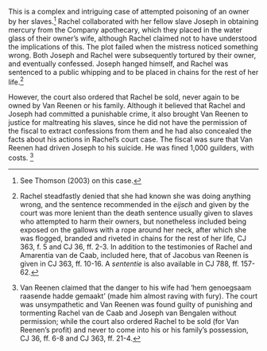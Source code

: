 This is a complex and intriguing case of attempted poisoning of an owner by her slaves.[^1] Rachel collaborated with her fellow slave Joseph in obtaining mercury from the Company apothecary, which they placed in the water glass of their owner’s wife, although Rachel claimed not to have understood the implications of this. The plot failed when the mistress noticed something wrong. Both Joseph and Rachel were subsequently tortured by their owner, and eventually confessed. Joseph hanged himself, and Rachel was sentenced to a public whipping and to be placed in chains for the rest of her life.[^2]

However, the court also ordered that Rachel be sold, never again to be owned by Van Reenen or his family. Although it believed that Rachel and Joseph had committed a punishable crime, it also brought Van Reenen to justice for maltreating his slaves, since he did not have the permission of the fiscal to extract confessions from them and he had also concealed the facts about his actions in Rachel’s court case. The fiscal was sure that Van Reenen had driven Joseph to his suicide. He was fined 1,000 guilders, with costs. [^3]

[^1]: See Thomson (2003) on this case.

[^2]: Rachel steadfastly denied that she had known she was doing anything wrong, and the sentence recommended in the *eijsch* and given by the court was more lenient than the death sentence usually given to slaves who attempted to harm their owners, but nonetheless included being exposed on the gallows with a rope around her neck, after which she was flogged, branded and riveted in chains for the rest of her life, CJ 363, f. 5 and CJ 36, ff. 2-3. In addition to the testimonies of Rachel and Amarentia van de Caab, included here, that of Jacobus van Reenen is given in CJ 363, ff. 10-16. A *sententie* is also available in CJ 788, ff. 157-62.

[^3]: Van Reenen claimed that the danger to his wife had ‘hem genoegsaam raasende hadde gemaakt’ (made him almost raving with fury). The court was unsympathetic and Van Reenen was found guilty of punishing and tormenting Rachel van de Caab and Joseph van Bengalen without permission; while the court also ordered Rachel to be sold (for Van Reenen’s profit) and never to come into his or his family’s possession, CJ 36, ff. 6-8 and CJ 363, ff. 21-4.
